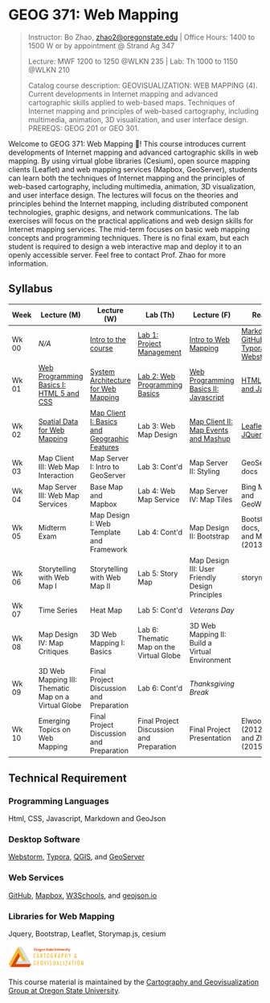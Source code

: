 # GEOG 371: Web Mapping
>
>Instructor: Bo Zhao, zhao2@oregonstate.edu | Office Hours: 1400 to 1500 W or by appointment @ Strand Ag 347
>
>Lecture: MWF 1200 to 1250 @WLKN 235 | Lab: Th 1000 to 1150 @WLKN 210
>
>Catalog course description: GEOVISUALIZATION: WEB MAPPING (4).
>Current developments in Internet mapping and advanced cartographic skills applied to web-based maps. Techniques of Internet mapping and principles of web-based cartography, including multimedia, animation, 3D visualization, and user interface design. PREREQS: GEOG 201 or GEO 301.

Welcome to GEOG 371: Web Mapping :gift_heart:! This course introduces current developments of Internet mapping and advanced cartographic skills in web mapping.  By using virtual globe libraries (Cesium), open source mapping clients (Leaflet) and web mapping services (Mapbox, GeoServer), students can learn both the techniques of Internet mapping and the principles of web-based cartography, including multimedia, animation, 3D visualization, and user interface design. The lectures will focus on the theories and principles behind the Internet mapping, including distributed component technologies, graphic designs, and network communications. The lab exercises will focus on the practical applications and web design skills for Internet mapping services. The mid-term focuses on basic web mapping concepts and programming techniques. There is no final exam, but each student is required to design a web interactive map and deploy it to an openly accessible server. Feel free to contact Prof. Zhao for more information.

## Syllabus

| Week  | Lecture (M)                              | Lecture (W)                              | Lab (Th)                                 | Lecture (F)                              | Reading                                  |
| ----- | ---------------------------------------- | ---------------------------------------- | ---------------------------------------- | ---------------------------------------- | ---------------------------------------- |
| Wk 00 | *N/A*                                      | [Intro to the course](lectures/lec01)                      | [Lab 1: Project Management](labs/lab01)                | [Intro to Web Mapping](lectures/lec02)                     | [Markdown, GitHub,  Typora, and Webstorm](readings/wk01.md) |
| Wk 01 | [Web Programming Basics I: HTML 5 and CSS](lectures/lec03) | [System Architecture for Web Mapping](lectures/lec04)                 | [Lab 2: Web Programming Basics](labs/lab02)            | [Web Programming Basics II: Javascript](lectures/lec05) | [HTML, CSS and Javascript](readings/wk02.md)                 |
| Wk 02 | [Spatial Data for Web Mapping](lectures/lec06)             | [Map Client I: Basics and Geographic Features](lectures/lec07) | Lab 3: Web Map Design                    | [Map Client II: Map Events and Mashup](lectures/lec08)     | [Leaflet and JQuery](readings/wk03.md)                       |
| Wk 03 | Map Client III: Web Map Interaction      | Map Server I: Intro to GeoServer         | Lab 3: Cont'd                            | Map Server II: Styling                   | GeoServer docs                           |
| Wk 04 | Map Server III: Web Map Services         | Base Map and Mapbox                      | Lab 4: Web Map Service                   | Map Server IV: Map Tiles                 | Bing Map Tile, and GeoWebCache           |
| Wk 05 | Midterm Exam                             | Map Design I: Web Template and Framework | Lab 4: Cont'd                            | Map Design II: Bootstrap                 | Bootstrap docs, Kosara and Mackinlay (2013) |
| Wk 06 | Storytelling with Web Map I              | Storytelling with Web Map II             | Lab 5: Story Map                         | Map Design III: User Friendly Design Principles | storymap.js                              |
| Wk 07 | Time Series                              | Heat Map                                 | Lab 5: Cont'd                            | *Veterans Day*                             |                                          |
| Wk 08 | Map Design IV: Map Critiques             | 3D Web Mapping I: Basics                 | Lab 6:  Thematic Map on the Virtual Globe | 3D Web Mapping II: Build a Virtual Environment |                                          |
| Wk 09 | 3D Web Mapping III: Thematic Map on a Virtual Globe | Final Project Discussion and Preparation | Lab 6: Cont'd                            | *Thanksgiving Break*                       |                                          |
| Wk 10 | Emerging Topics on Web Mapping           | Final Project Discussion and Preparation | Final Project Discussion and Preparation | Final Project Presentation               | Elwood et al. (2012), Sui and Zhao (2015) |

## Technical Requirement

### Programming Languages

Html, CSS, Javascript, Markdown and GeoJson

### Desktop Software
	
[Webstorm](https://www.jetbrains.com/webstorm/buy/#edition=discounts), [Typora](https://typora.io), [QGIS](http://www.qgis.org/en/site/), and [GeoServer](http://geoserver.org/)
	
### Web Services

[GitHub](https://github.com/), [Mapbox](https://www.mapbox.com/), [W3Schools](https://www.w3schools.com/), and [geojson.io](http://geojson.io)
	
### Libraries for Web Mapping
	
Jquery, Bootstrap, Leaflet, Storymap.js, cesium

<img src="img/logo.png" width="30%" height="30%"></img>

This course material is maintained by the [Cartography and Geovisualization Group at Oregon State University](http://geoviz.ceoas.oregonstate.edu). 